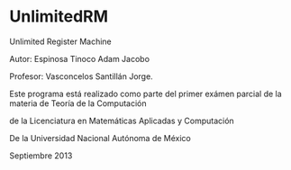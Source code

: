 UnlimitedRM
===========

Unlimited Register Machine

Autor: Espinosa Tinoco Adam Jacobo

Profesor: Vasconcelos Santillán Jorge.

Este programa está realizado como parte del primer exámen parcial de la materia de Teoría de la Computación

de la Licenciatura en Matemáticas Aplicadas y Computación

De la Universidad Nacional Autónoma de México

Septiembre 2013
